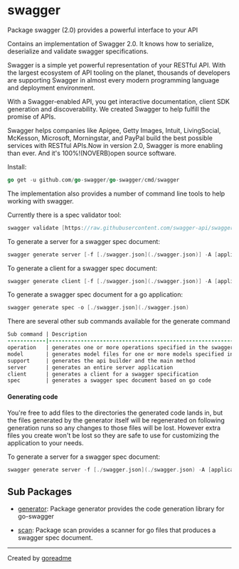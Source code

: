 # swagger

Package swagger (2.0) provides a powerful interface to your API

Contains an implementation of Swagger 2.0.
It knows how to serialize, deserialize and validate swagger specifications.

Swagger is a simple yet powerful representation of your RESTful API.
With the largest ecosystem of API tooling on the planet, thousands of developers are supporting Swagger
in almost every modern programming language and deployment environment.

With a Swagger-enabled API, you get interactive documentation, client SDK generation and discoverability.
We created Swagger to help fulfill the promise of APIs.

Swagger helps companies like Apigee, Getty Images, Intuit, LivingSocial, McKesson, Microsoft, Morningstar, and PayPal
build the best possible services with RESTful APIs.Now in version 2.0, Swagger is more enabling than ever.
And it's 100%!(NOVERB)open source software.

Install:

```go
go get -u github.com/go-swagger/go-swagger/cmd/swagger
```

The implementation also provides a number of command line tools to help working with swagger.

Currently there is a spec validator tool:

```go
swagger validate [https://raw.githubusercontent.com/swagger-api/swagger-spec/master/examples/v2.0/json/petstore-expanded.json](https://raw.githubusercontent.com/swagger-api/swagger-spec/master/examples/v2.0/json/petstore-expanded.json)
```

To generate a server for a swagger spec document:

```go
swagger generate server [-f [./swagger.json](./swagger.json)] -A [application-name [--principal [principal-name]]
```

To generate a client for a swagger spec document:

```go
swagger generate client [-f [./swagger.json](./swagger.json)] -A [application-name [--principal [principal-name]]
```

To generate a swagger spec document for a go application:

```go
swagger generate spec -o [./swagger.json](./swagger.json)
```

There are several other sub commands available for the generate command

```diff
Sub command | Description
------------|----------------------------------------------------------------------------------
operation   | generates one or more operations specified in the swagger definition
model       | generates model files for one or more models specified in the swagger definition
support     | generates the api builder and the main method
server      | generates an entire server application
client      | generates a client for a swagger specification
spec        | generates a swagger spec document based on go code
```

#### Generating code

You're free to add files to the directories the generated code lands in, but the files generated by the generator itself
will be regenerated on following generation runs so any changes to those files will be lost.
However extra files you create won't be lost so they are safe to use for customizing the application to your needs.

To generate a server for a swagger spec document:

```go
swagger generate server -f [./swagger.json](./swagger.json) -A [application-name] [--principal [principal-name]]
```

## Sub Packages

* [generator](./generator): Package generator provides the code generation library for go-swagger

* [scan](./scan): Package scan provides a scanner for go files that produces a swagger spec document.


---

Created by [goreadme](https://github.com/apps/goreadme)
